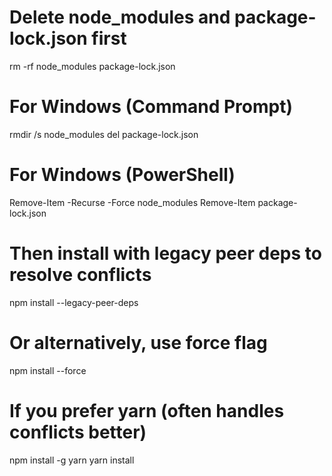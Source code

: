 # Delete node_modules and package-lock.json first
rm -rf node_modules package-lock.json

# For Windows (Command Prompt)
rmdir /s node_modules
del package-lock.json

# For Windows (PowerShell)
Remove-Item -Recurse -Force node_modules
Remove-Item package-lock.json

# Then install with legacy peer deps to resolve conflicts
npm install --legacy-peer-deps

# Or alternatively, use force flag
npm install --force

# If you prefer yarn (often handles conflicts better)
npm install -g yarn
yarn install
